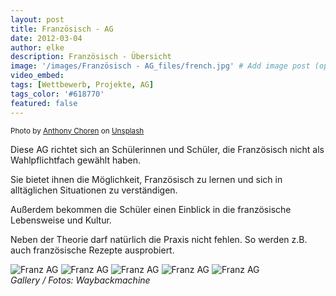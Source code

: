 ```yaml
---
layout: post
title: Französisch - AG
date: 2012-03-04
author: elke
description: Französisch - Übersicht
image: '/images/Französisch - AG_files/french.jpg' # Add image post (optional)
video_embed:
tags: [Wettbewerb, Projekte, AG]
tags_color: '#618770'
featured: false
---
```

<small>Photo by <a href="https://unsplash.com/@tony_cm__?utm_content=creditCopyText&utm_medium=referral&utm_source=unsplash">Anthony Choren</a> on <a href="https://unsplash.com/photos/yugoslavia-flag-under-blue-sky-lYzap0eubDY?utm_content=creditCopyText&utm_medium=referral&utm_source=unsplash">Unsplash</a></small>
  

Diese AG richtet sich an Schülerinnen und Schüler, die  Französisch nicht als Wahlpflichtfach gewählt haben.

Sie bietet ihnen die Möglichkeit, Französisch zu lernen und sich in alltäglichen Situationen zu verständigen.

Außerdem bekommen die Schüler einen Einblick in die französische Lebensweise und Kultur.

Neben der Theorie darf natürlich die Praxis nicht fehlen. So werden z.B. auch französische Rezepte ausprobiert.

<div class="gallery-box">
  <div class="gallery gallery--post">
    <img src="{{site.baseurl}}/images/Französisch - AG_files/Franz_Ag_01.jpg" loading="lazy" alt="Franz AG">
    <img src="{{site.baseurl}}/images/Französisch - AG_files/Franz_Ag_02.jpg" loading="lazy" alt="Franz AG">
    <img src="{{site.baseurl}}/images/Französisch - AG_files/Franz_Ag_03.jpg" loading="lazy" alt="Franz AG">
    <img src="{{site.baseurl}}/images/Französisch - AG_files/Franz_Ag_04.jpg" loading="lazy" alt="Franz AG">
    <img src="{{site.baseurl}}/images/Französisch - AG_files/Franz_Ag_Turm.jpg" loading="lazy" alt="Franz AG">
    </div>
  <em>Gallery / <a target="_blank">Fotos: Waybackmachine</a></em>
</div>